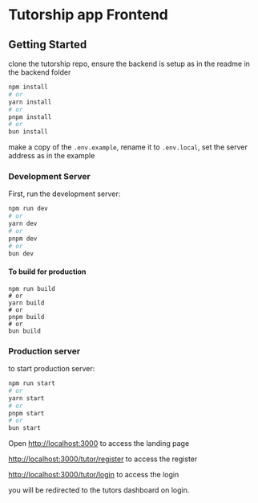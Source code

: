 # Tutorship app Frontend

## Getting Started

clone the tutorship repo, ensure the backend is setup as in the readme in the backend folder

```bash
npm install
# or
yarn install
# or
pnpm install
# or
bun install
```

make a copy of the `.env.example`, rename it to `.env.local`, set the server address as in the example

### Development Server

First, run the development server:

```bash
npm run dev
# or
yarn dev
# or
pnpm dev
# or
bun dev
```

#### To build for production

```
npm run build
# or
yarn build
# or
pnpm build
# or
bun build
```

### Production server

to start production server:

```bash
npm run start
# or
yarn start
# or
pnpm start
# or
bun start
```

Open [http://localhost:3000](http://localhost:3000) to access the landing page

[http://localhost:3000/tutor/register](http://localhost:3000/tutor/register) to access the register

[http://localhost:3000/tutor/login](http://localhost:3000/tutor/login) to access the login

you will be redirected to the tutors dashboard on login.
